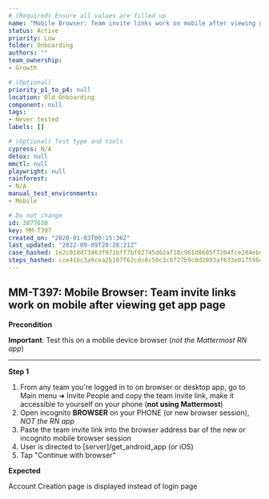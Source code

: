 ```yaml
---
# (Required) Ensure all values are filled up
name: "Mobile Browser: Team invite links work on mobile after viewing get app page"
status: Active
priority: Low
folder: Onboarding
authors: ""
team_ownership: 
- Growth

# (Optional)
priority_p1_to_p4: null
location: Old Onboarding
component: null
tags: 
- Never tested
labels: []

# (Optional) Test type and tools
cypress: N/A
detox: null
mmctl: null
playwright: null
rainforest: 
- N/A
manual_test_environments: 
- Mobile

# Do not change
id: 3877630
key: MM-T397
created_on: "2020-01-03T00:15:36Z"
last_updated: "2022-09-09T20:28:21Z"
case_hashed: 1e2c018d73463f971bff7bf02745d62af10c961d8605f7204fce284ebdbe050847710b5d2a5c4284b538d43836a6d750
steps_hashed: cce41bc3a9cea2b107f62cdc8c50c3c6f27b9c0d2093af633e017596d8f1ffc5fa198f059813c6218df1a8fcb0db3b0c
---
```


<!-- (Auto-generated) Based on frontmatter's "key" and "name" -->

## MM-T397: Mobile Browser: Team invite links work on mobile after viewing get app page

**Precondition**

**Important**: Test this on a mobile device browser (_not the Mattermost RN app_)

---

**Step 1**

1. From any team you're logged in to on browser or desktop app, go to Main menu ➜ Invite People and copy the team invite link, make it accessible to yourself on your phone (**not using Mattermost**)
2. Open incognito **BROWSER** on your PHONE (or new browser session), _NOT the RN app_
3. Paste the team invite link into the browser address bar of the new or incognito mobile browser session
4. User is directed to \[server]/get\_android\_app (or iOS)
5. Tap "Continue with browser"

**Expected**

Account Creation page is displayed instead of login page
